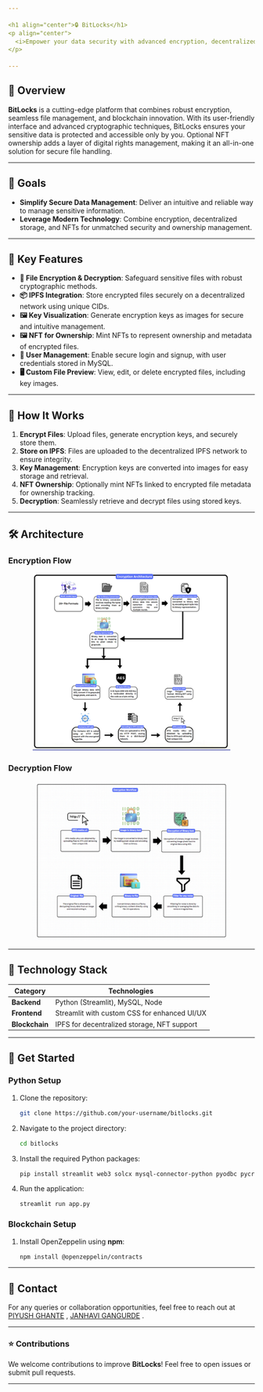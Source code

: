 ```yaml
---

<h1 align="center">🔒 BitLocks</h1>
<p align="center">
  <i>Empower your data security with advanced encryption, decentralized storage, and NFT ownership.</i>
</p>

---
```


## 🚀 Overview
**BitLocks** is a cutting-edge platform that combines robust encryption, seamless file management, and blockchain innovation. With its user-friendly interface and advanced cryptographic techniques, BitLocks ensures your sensitive data is protected and accessible only by you. Optional NFT ownership adds a layer of digital rights management, making it an all-in-one solution for secure file handling.

---

## 🎯 Goals
- **Simplify Secure Data Management**: Deliver an intuitive and reliable way to manage sensitive information.  
- **Leverage Modern Technology**: Combine encryption, decentralized storage, and NFTs for unmatched security and ownership management.

---

## 🌟 Key Features
- **🔐 File Encryption & Decryption**: Safeguard sensitive files with robust cryptographic methods.  
- **📦 IPFS Integration**: Store encrypted files securely on a decentralized network using unique CIDs.  
- **🖼️ Key Visualization**: Generate encryption keys as images for secure and intuitive management.  
- **🖼️ NFT for Ownership**: Mint NFTs to represent ownership and metadata of encrypted files.  
- **👤 User Management**: Enable secure login and signup, with user credentials stored in MySQL.  
- **🖥️ Custom File Preview**: View, edit, or delete encrypted files, including key images.  

---

## 🔧 How It Works

1. **Encrypt Files**: Upload files, generate encryption keys, and securely store them.  
2. **Store on IPFS**: Files are uploaded to the decentralized IPFS network to ensure integrity.  
3. **Key Management**: Encryption keys are converted into images for easy storage and retrieval.  
4. **NFT Ownership**: Optionally mint NFTs linked to encrypted file metadata for ownership tracking.  
5. **Decryption**: Seamlessly retrieve and decrypt files using stored keys.

---

## 🛠 Architecture

### Encryption Flow
<p align="center">
  <img src="Decryption.png" alt="Encryption Architecture" width="80%">
</p>

### Decryption Flow
<p align="center">
  <img src="encryption.png" alt="Decryption Architecture" width="80%">
</p>

---

## 📂 Technology Stack
| **Category**     | **Technologies**                                               |
|-------------------|---------------------------------------------------------------|
| **Backend**       | Python (Streamlit), MySQL, Node                               |
| **Frontend**      | Streamlit with custom CSS for enhanced UI/UX                  |
| **Blockchain**    | IPFS for decentralized storage, NFT support                   |

---

## 🚀 Get Started

### Python Setup

1. Clone the repository:  
   ```bash
   git clone https://github.com/your-username/bitlocks.git
   ```
2. Navigate to the project directory:  
   ```bash
   cd bitlocks
   ```
3. Install the required Python packages:  
   ```bash
   pip install streamlit web3 solcx mysql-connector-python pyodbc pycryptodome Pillow requests
   ```

4. Run the application:  
   ```bash
   streamlit run app.py
   ```

### Blockchain Setup

1. Install OpenZeppelin using **npm**:  
   ```bash
   npm install @openzeppelin/contracts
   ```

---

## 📧 Contact  
For any queries or collaboration opportunities, feel free to reach out at [PIYUSH GHANTE](mailto:ghantepiyush2003@gmail.com) , [JANHAVI GANGURDE](mailto:gangurdejanhavi@gmail.com) .

---

### ⭐ Contributions
We welcome contributions to improve **BitLocks**! Feel free to open issues or submit pull requests.

---
